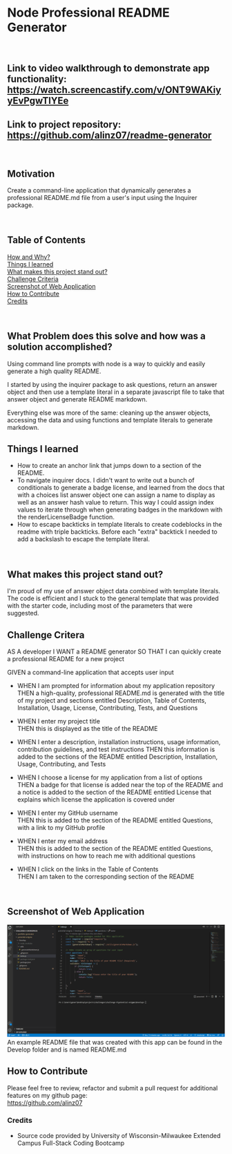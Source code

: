 # Node Professional README Generator
<br/>

## **Link** to video walkthrough to demonstrate app functionality: https://watch.screencastify.com/v/ONT9WAKiyyEvPgwTlYEe 
## **Link** to project repository: https://github.com/alinz07/readme-generator
<br/>

## **Motivation**
Create a command-line application that dynamically generates a professional README.md file from a user's input using the Inquirer package.

<br/>

## **Table of Contents**
[How and Why?](#what-problem-does-this-solve-and-how-was-a-solution-accomplished) <br/>
[Things I learned](#things-i-learned) <br/>
[What makes this project stand out?](#what-makes-this-project-stand-out) <br/>
[Challenge Criteria](#challenge-criteria)<br/>
[Screenshot of Web Application](#screenshot-of-web-application)<br/>
[How to Contribute](#how-to-contribute)<br/>
[Credits](#credits)<br/>
  
<br/>

## **What Problem does this solve and how was a solution accomplished?**
Using command line prompts with node is a way to quickly and easily generate a high quality README.

I started by using the inquirer package to ask questions, return an answer object and then use a template literal in a separate javascript file to take that answer object and generate README markdown.

Everything else was more of the same: cleaning up the answer objects, accessing the data and using functions and template literals to generate markdown.
<br/>

## **Things I learned**
* How to create an anchor link that jumps down to a section of the README.
* To navigate inquirer docs. I didn't want to write out a bunch of conditionals to generate a badge license, and learned from the docs that with a choices list answer object one can assign a name to display as well as an answer hash value to return. This way I could assign index values to iterate through when generating badges in the markdown with the renderLicenseBadge function.
* How to escape backticks in template literals to create codeblocks in the readme with triple backticks. Before each "extra" backtick I needed to add a backslash to escape the template literal.
<br/>

## **What makes this project stand out?**

I'm proud of my use of answer object data combined with template literals. The code is efficient and I stuck to the general template that was provided with the starter code, including most of the parameters that were suggested.
<br/>

## **Challenge Critera**
AS A developer
I WANT a README generator
SO THAT I can quickly create a professional README for a new project

GIVEN a command-line application that accepts user input<br/>

* WHEN I am prompted for information about my application repository<br/>
THEN a high-quality, professional README.md is generated with the title of my project and sections entitled Description, Table of Contents, Installation, Usage, License, Contributing, Tests, and Questions

* WHEN I enter my project title <br/>
THEN this is displayed as the title of the README

* WHEN I enter a description, installation instructions, usage information, contribution guidelines, and test instructions
THEN this information is added to the sections of the README entitled Description, Installation, Usage, Contributing, and Tests

* WHEN I choose a license for my application from a list of options<br/>
THEN a badge for that license is added near the top of the README and a notice is added to the section of the README entitled License that explains which license the application is covered under

* WHEN I enter my GitHub username<br/>
THEN this is added to the section of the README entitled Questions, with a link to my GitHub profile

* WHEN I enter my email address<br/>
THEN this is added to the section of the README entitled Questions, with instructions on how to reach me with additional questions

* WHEN I click on the links in the Table of Contents<br/>
THEN I am taken to the corresponding section of the README
<br/>

## **Screenshot of Web Application**
![gif-of-webapp](./Develop/mockup/challenge-9.gif)
An example README file that was created with this app can be found in the Develop folder and is named README.md
<br/>

## **How to Contribute**
Please feel free to review, refactor and submit a pull request for additional features on my github page: <br/>
https://github.com/alinz07 

### **Credits**
* Source code provided by University of Wisconsin-Milwaukee Extended Campus Full-Stack Coding Bootcamp
